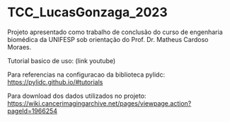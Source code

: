 # TCC_LucasGonzaga_2023
Projeto apresentado como trabalho de conclusão do curso de engenharia biomédica da UNIFESP sob orientação do Prof. Dr. Matheus Cardoso Moraes.

Tutorial basico de uso: (link youtube)

Para referencias na configuracao da biblioteca pylidc: https://pylidc.github.io/#tutorials

Para download dos dados utilizados no projeto: https://wiki.cancerimagingarchive.net/pages/viewpage.action?pageId=1966254
